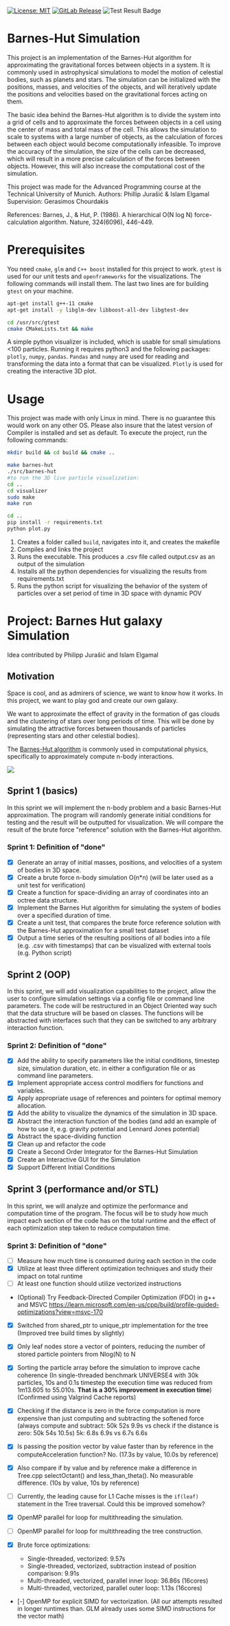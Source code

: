 [![License: MIT](https://img.shields.io/badge/License-MIT-yellow.svg)](https://opensource.org/licenses/MIT)
[![GitLab Release](https://img.shields.io/badge/Release-Sprint%202-red)](https://gitlab.lrz.de/advprog2022/13/barnes-hut/-/tree/version2)
![Test Result Badge](https://gitlab.lrz.de/advprog2022/13/barnes-hut/badges/version2/pipeline.svg)

# Barnes-Hut Simulation

This project is an implementation of the Barnes-Hut algorithm for approximating the gravitational forces between objects in a system. It is commonly used in astrophysical simulations to model the motion of celestial bodies, such as planets and stars. The simulation can be initialized with the positions, masses, and velocities of the objects, and will iteratively update the positions and velocities based on the gravitational forces acting on them.

The basic idea behind the Barnes-Hut algorithm is to divide the system into a grid of cells and to approximate the forces between objects in a cell using the center of mass and total mass of the cell. This allows the simulation to scale to systems with a large number of objects, as the calculation of forces between each object would become computationally infeasible. To improve the accuracy of the simulation, the size of the cells can be decreased, which will result in a more precise calculation of the forces between objects. However, this will also increase the computational cost of the simulation.

This project was made for the Advanced Programming course at the Technical University of Munich.
Authors: Phillip Jurašić & Islam Elgamal
Supervision: Gerasimos Chourdakis

References:
Barnes, J., & Hut, P. (1986). A hierarchical O(N log N) force-calculation algorithm. Nature, 324(6096), 446-449.

# Prerequisites

You need `cmake`, `glm` and `C++ boost` installed for this project to work. `gtest` is used for our unit tests and `openframeworks` for the visualizations. The following commands will install them. The last two lines are for building `gtest` on your machine.

```sh
apt-get install g++-11 cmake 
apt-get install -y libglm-dev libboost-all-dev libgtest-dev 

cd /usr/src/gtest
cmake CMakeLists.txt && make
```

A simple python visualizer is included, which is usable for small simulations <100 particles. Running it requires python3 and the following packages: `plotly`, `numpy`, `pandas`. `Pandas` and `numpy` are used for reading and transforming the data into a format that can be visualized. `Plotly` is used for creating the interactive 3D plot.

# Usage

This project was made with only Linux in mind. There is no guarantee this would work on any other OS.
Please also insure that the latest version of Compiler is installed and set as default.
To execute the project, run the following commands:

```sh
mkdir build && cd build && cmake ..

make barnes-hut
./src/barnes-hut
#to run the 3D live particle visualization:
cd ..
cd visualizer
sudo make
make run

cd ..
pip install -r requirements.txt 
python plot.py
```

1. Creates a folder called `build`, navigates into it, and creates the makefile
2. Compiles and links the project
3. Runs the executable. This produces a .csv file called output.csv as an output of the simulation
4. Installs all the python dependencies for visualizing the results from requirements.txt
5. Runs the python script for visualizing the behavior of the system of particles over a set period of time in 3D space with dynamic POV

# Project: Barnes Hut galaxy Simulation

Idea contributed by Philipp Jurašić and Islam Elgamal

## Motivation

Space is cool, and as admirers of science, we want to know how it works. In this project, we want to play god and create our own galaxy.

We want to approximate the effect of gravity in the formation of gas clouds and the clustering of stars over long periods of time. This will be done by simulating the attractive forces between thousands of particles (representing stars and other celestial bodies).

The [Barnes-Hut algorithm](https://en.m.wikipedia.org/wiki/Barnes%E2%80%93Hut_simulation#/media/File%3A2D_Quad-Tree_partitioning_of_100_bodies.png) is commonly used in computational physics, specifically to approximately compute n-body interactions.

![](https://upload.wikimedia.org/wikipedia/commons/9/93/2D_Quad-Tree_partitioning_of_100_bodies.png)

## Sprint 1 (basics)

In this sprint we will implement the n-body problem and a basic Barnes-Hut approximation. The program will randomly generate initial conditions for testing and the result will be outputted for visualization. We will compare the result of the brute force "reference" solution with the Barnes-Hut algorithm.

### Sprint 1: Definition of "done"

- [x] Generate an array of initial masses, positions, and velocities of a system of bodies in 3D space.
- [x] Create a brute force n-body simulation O(n*n) (will be later used as a unit test for verification)
- [x] Create a function for space-dividing an array of coordinates into an octree data structure.
- [x] Implement the Barnes Hut algorithm for simulating the system of bodies over a specified duration of time.
- [x] Create a unit test, that compares the brute force reference solution with the Barnes-Hut approximation for a small test dataset
- [x] Output a time series of the resulting positions of all bodies into a file (e.g. .csv with timestamps) that can be visualized with external tools (e.g. Python script)

## Sprint 2 (OOP)

In this sprint, we will add visualization capabilities to the project, allow the user to configure simulation settings via a config file or command line parameters. The code will be restructured in an Object Oriented way such that the data structure will be based on classes. The functions will be abstracted with interfaces such that they can be switched to any arbitrary interaction function.

### Sprint 2: Definition of "done"

- [x] Add the ability to specify parameters like the initial conditions, timestep size, simulation duration, etc. in either a configuration file or as command line parameters.
- [x] Implement appropriate access control modifiers for functions and variables.
- [x] Apply appropriate usage of references and pointers for optimal memory allocation.
- [x] Add the ability to visualize the dynamics of the simulation in 3D space.
- [x] Abstract the interaction function of the bodies (and add an example of how to use it, e.g. gravity potential and Lennard Jones potential)
- [x] Abstract the space-dividing function
- [x] Clean up and refactor the code
- [x] Create a Second Order Integrator for the Barnes-Hut Simulation
- [x] Create an Interactive GUI for the Simulation
- [x] Support Different Initial Conditions

## Sprint 3 (performance and/or STL)

In this sprint, we will analyze and optimize the performance and computation time of the program. The focus will be to study how much impact each section of the code has on the total runtime and the effect of each optimization step taken to reduce computation time.

### Sprint 3: Definition of "done"

- [ ] Measure how much time is consumed during each section in the code
- [x] Utilize at least three different optimization techniques and study their impact on total runtime
- [ ] At least one function should utilize vectorized instructions
- (Optional) Try Feedback-Directed Compiler Optimization (FDO) in g++ and MSVC <https://learn.microsoft.com/en-us/cpp/build/profile-guided-optimizations?view=msvc-170>

- [x] Switched from shared_ptr to unique_ptr implementation for the tree (Improved tree build times by slightly)
- [x] Only leaf nodes store a vector of pointers, reducing the number of stored particle pointers from Nlog(N) to N
- [x] Sorting the particle array before the simulation to improve cache coherence (In single-threaded benchmark UNIVERSE4 with 30k particles, 10s and 0.1s timestep the execution time was reduced from 1m13.605 to 55.010s. **That is a 30% improvement in execution time**) (Confirmed using Valgrind Cache reports)

- [x] Checking if the distance is zero in the force computation is more expensive than just computing and subtracting the softened force (always compute and subtract: 50k 52s 9.9s vs check if the distance is zero: 50k 54s 10.5s) 5k: 6.8s 6.9s vs 6.7s 6.6s
- [x] Is passing the position vector by value faster than by reference in the computeAcceleration function? No. (17.3s by value, 10.0s by reference)
- [x] Also compare if by value and by reference make a difference in Tree.cpp selectOctant() and less_than_theta(). No measurable difference. (10s by value, 10s by reference)

- [ ] Currently, the leading cause for L1 Cache misses is the `if(leaf)` statement in the Tree traversal. Could this be improved somehow?
- [x] OpenMP parallel for loop for multithreading the simulation.
- [ ] OpenMP parallel for loop for multithreading the tree construction.
- [x] Brute force optimizations: 
  - Single-threaded, vectorized: 9.57s
  - Single-threaded, vectorized, subtraction instead of position comparison: 9.91s
  - Multi-threaded, vectorized, parallel inner loop: 36.86s (16cores)
  - Multi-threaded, vectorized, parallel outer loop: 1.13s  (16cores)
- [-] OpenMP for explicit SIMD for vectorization. (All our attempts resulted in longer runtimes than. GLM already uses some SIMD instructions for the vector math)
